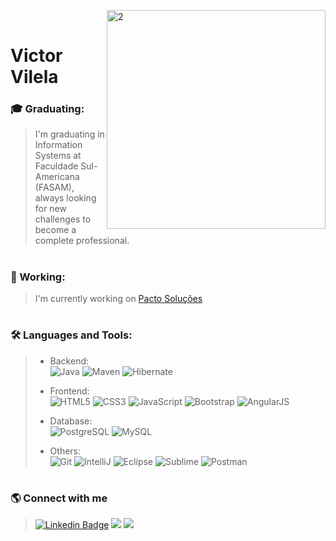 <a href="https://ibb.co/frrvjY3"><img align="right" src="https://i.ibb.co/fSQmr6Z/2.png" alt="2" border="0" width="350" alt="Pngtree-computer-programming-5399562" border="0"></a>

<br/>


# Victor Vilela 

### :mortar_board: Graduating:

>I'm graduating in Information Systems at Faculdade Sul-Americana (FASAM), always looking for new challenges to become a complete professional.

#
 
### 💼 Working: 
>I'm currently working on [Pacto Soluções](https://sistemapacto.com.br/)

#
 
### 🛠 Languages and Tools:
>- Backend: </br>
>![Java](https://img.shields.io/badge/-Java-007396?logo=java&logoColor=white)
>![Maven](https://img.shields.io/badge/-Maven-C71A36?logo=apache-maven&logoColor=white)
>![Hibernate](https://img.shields.io/badge/-Hibernate-59666C?logo=hibernate&logoColor=white)
>
>- Frontend: </br>
>![HTML5](https://img.shields.io/badge/-HTML5-E34F26?logo=html5&logoColor=white)
>![CSS3](https://img.shields.io/badge/-CSS3-1572B6?logo=css3&logoColor=white)
>![JavaScript](https://img.shields.io/badge/-JavaScript-F7DF1E?logo=javascript&logoColor=white)
>![Bootstrap](https://img.shields.io/badge/-Bootstrap-7952B3?logo=bootstrap&logoColor=white)
>![AngularJS](https://cdn.jsdelivr.net/gh/devicons/devicon/icons/angularjs/angularjs-original-wordmark.svg)
>
>- Database: </br>
>![PostgreSQL](https://img.shields.io/badge/-PostgreSQL-4169E1?logo=postgresql&logoColor=white)
>![MySQL](https://img.shields.io/badge/-MySQL-4479A1?logo=mysql&logoColor=white)
>
>- Others: </br>
>![Git](https://img.shields.io/badge/-Git-F05032?logo=git&logoColor=white)
>![IntelliJ](https://img.shields.io/badge/-IntelliJ%20IDEA-000000?logo=intellijidea&logoColor=white)
>![Eclipse](https://img.shields.io/badge/-Eclipse-2C2255?logo=eclipseide&logoColor=white)
>![Sublime](https://img.shields.io/badge/-Sublime%20Text-FF9800?logo=sublime-text&logoColor=white)
>![Postman](https://img.shields.io/badge/-Postman-FF6C37?logo=postman&logoColor=white)

#

### 🌎 Connect with me

>[![Linkedin Badge](https://img.shields.io/badge/-LinkedIn-blue?style=flat-square&logo=Linkedin&logoColor=white&link=https://www.linkedin.com/in/isadora-rodrigues-stangarlin-48402b141/)](https://www.linkedin.com/in/victor-soares-vilela-4131a1198/)
<a href="https://www.instagram.com/victor.s.vilela/"><img src="https://img.shields.io/badge/Instagram-%23E4405F.svg?&style=flat-square&logo=instagram&logoColor=white"></a>
<a href="https://www.facebook.com/profile.php?id=100001216628040"><img src="https://img.shields.io/badge/Facebook-%231877F2.svg?&style=flat-square&logo=facebook&logoColor=white">  </a>
